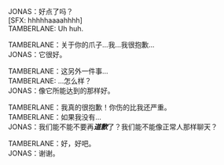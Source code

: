 JONAS：好点了吗？  
[SFX: hhhhhaaaahhhh]  
TAMBERLANE: Uh huh.  

TAMBERLANE：关于你的爪子...我...我很抱歉...  
JONAS：它很好。  

TAMBERLANE：这另外一件事...  
TAMBERLANE: ...怎么样？  
JONAS：像它所能达到的那样好。  

TAMBERLANE：我真的很抱歉！你伤的比我还严重。  
TAMBERLANE：如果我没有...  
JONAS：我们能不能不要再***道歉***了？我们能不能像正常人那样聊天？  

TAMBERLANE：好，好吧。  
JONAS：谢谢。  
